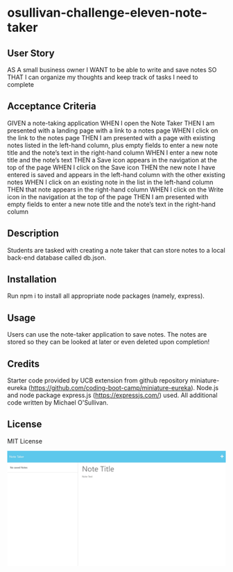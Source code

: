 # osullivan-challenge-eleven-note-taker

## User Story
AS A small business owner
I WANT to be able to write and save notes
SO THAT I can organize my thoughts and keep track of tasks I need to complete

## Acceptance Criteria
GIVEN a note-taking application
WHEN I open the Note Taker
THEN I am presented with a landing page with a link to a notes page
WHEN I click on the link to the notes page
THEN I am presented with a page with existing notes listed in the left-hand column, plus empty fields to enter a new note title and the note’s text in the right-hand column
WHEN I enter a new note title and the note’s text
THEN a Save icon appears in the navigation at the top of the page
WHEN I click on the Save icon
THEN the new note I have entered is saved and appears in the left-hand column with the other existing notes
WHEN I click on an existing note in the list in the left-hand column
THEN that note appears in the right-hand column
WHEN I click on the Write icon in the navigation at the top of the page
THEN I am presented with empty fields to enter a new note title and the note’s text in the right-hand column

## Description

Students are tasked with creating a note taker that can store notes to a local back-end database called db.json.

## Installation

Run npm i to install all appropriate node packages (namely, express).

## Usage

Users can use the note-taker application to save notes. The notes are stored so they can be looked at later or even deleted upon completion!

## Credits

Starter code provided by UCB extension from github repository miniature-eureka (https://github.com/coding-boot-camp/miniature-eureka). Node.js and node package express.js (https://expressjs.com/) used. All additional code written by Michael O'Sullivan.


## License

MIT License

![Model](https://github.com/michaelhallosullivan/osullivan-challenge-eleven-note-taker/blob/main/public/assets/images/note-taker.jpg)